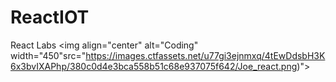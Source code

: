 # ReactIOT
React Labs
<img align="center" alt="Coding" width="450"src="https://images.ctfassets.net/u77gi3ejnmxq/4tEwDdsbH3K6x3bvIXAPhp/380c0d4e3bca558b51c68e937075f642/Joe_react.png)">
